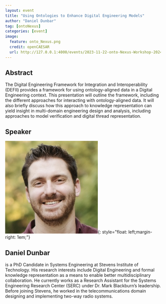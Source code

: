 ```yaml
---
layout: event
title: "Using Ontologies to Enhance Digital Engineering Models"
author: "Daniel Dunbar"
tag: [ontoNexus]
categories: [event]
image:
  feature: onto_Nexus.png
  credit: openCAESAR
  url: http://127.0.0.1:4000/events/2023-11-22-onto-Nexus-Workshop-2024
---
```


## Abstract

The Digital Engineering Framework for Integration and Interoperability (DEFII) provides a framework for using ontology-aligned data in a Digital Engineering context. This presentation will outline the framework, including the different approaches for interacting with ontology-aligned data. It will also briefly discuss how this approach to knowledge representation can yield insight in multi-domain engineering design and analysis, including approaches to model verification and digital thread representation.

## Speaker

![Daniel Dunbar](img/Dunbar.jpg){: style="float: left;margin-right: 1em;"}

<h2>Daniel Dunbar</h2> is a PhD Candidate in Systems Engineering at Stevens Institute of Technology. His research interests include Digital Engineering and formal knowledge representation as a means to enable better multidisciplinary collaboration. He currently works as a Research Assistant for the Systems Engineering Research Center (SERC) under Dr. Mark Blackburn’s leadership. Before joining Stevens, he worked in the telecommunications domain designing and implementing two-way radio systems.